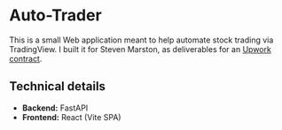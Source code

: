 # Auto-Trader

This is a small Web application meant to help automate stock trading via TradingView. I built it for Steven Marston, as deliverables for an [Upwork contract](https://www.upwork.com/nx/wm/workroom/41147108/overview).

## Technical details

-   **Backend:** FastAPI
-   **Frontend:** React (Vite SPA)
